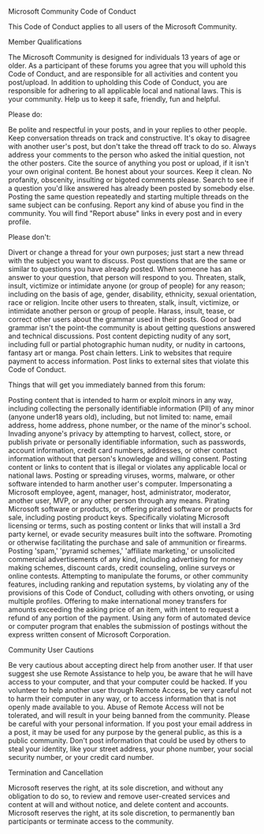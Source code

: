 Microsoft Community Code of Conduct

This Code of Conduct applies to all users of the Microsoft Community.

Member Qualifications

The Microsoft Community is designed for individuals 13 years of age or older.
As a participant of these forums you agree that you will uphold this Code of Conduct, and are responsible for all activities and content you post/upload.
In addition to upholding this Code of Conduct, you are responsible for adhering to all applicable local and national laws.
This is your community. Help us to keep it safe, friendly, fun and helpful.


Please do:

Be polite and respectful in your posts, and in your replies to other people.
Keep conversation threads on track and constructive. It's okay to disagree with another user's post, but don't take the thread off track to do so. Always address your comments to the person who asked the initial question, not the other posters.
Cite the source of anything you post or upload, if it isn't your own original content. Be honest about your sources.
Keep it clean. No profanity, obscenity, insulting or bigoted comments please.
Search to see if a question you'd like answered has already been posted by somebody else. Posting the same question repeatedly and starting multiple threads on the same subject can be confusing.
Report any kind of abuse you find in the community. You will find "Report abuse" links in every post and in every profile.

Please don't:

Divert or change a thread for your own purposes; just start a new thread with the subject you want to discuss.
Post questions that are the same or similar to questions you have already posted. When someone has an answer to your question, that person will respond to you.
Threaten, stalk, insult, victimize or intimidate anyone (or group of people) for any reason; including on the basis of age, gender, disability, ethnicity, sexual orientation, race or religion.
Incite other users to threaten, stalk, insult, victimize, or intimidate another person or group of people.
Harass, insult, tease, or correct other users about the grammar used in their posts. Good or bad grammar isn't the point-the community is about getting questions answered and technical discussions.
Post content depicting nudity of any sort, including full or partial photographic human nudity, or nudity in cartoons, fantasy art or manga.
Post chain letters.
Link to websites that require payment to access information.
Post links to external sites that violate this Code of Conduct.

Things that will get you immediately banned from this forum:

Posting content that is intended to harm or exploit minors in any way, including collecting the personally identifiable information (PII) of any minor (anyone under18 years old), including, but not limited to: name, email address, home address, phone number, or the name of the minor's school.
Invading anyone's privacy by attempting to harvest, collect, store, or publish private or personally identifiable information, such as passwords, account information, credit card numbers, addresses, or other contact information without that person's knowledge and willing consent.
Posting content or links to content that is illegal or violates any applicable local or national laws.
Posting or spreading viruses, worms, malware, or other software intended to harm another user's computer.
Impersonating a Microsoft employee, agent, manager, host, administrator, moderator, another user, MVP, or any other person through any means.
Pirating Microsoft software or products, or offering pirated software or products for sale, including posting product keys.
Specifically violating Microsoft licensing or terms, such as posting content or links that will install a 3rd party kernel, or evade security measures built into the software.
Promoting or otherwise facilitating the purchase and sale of ammunition or firearms.
Posting 'spam,' 'pyramid schemes,' 'affiliate marketing,' or unsolicited commercial advertisements of any kind, including advertising for money making schemes, discount cards, credit counseling, online surveys or online contests.
Attempting to manipulate the forums, or other community features, including ranking and reputation systems, by violating any of the provisions of this Code of Conduct, colluding with others onvoting, or using multiple profiles.
Offering to make international money transfers for amounts exceeding the asking price of an item, with intent to request a refund of any portion of the payment.
Using any form of automated device or computer program that enables the submission of postings without the express written consent of Microsoft Corporation.

Community User Cautions

Be very cautious about accepting direct help from another user. If that user suggest she use Remote Assistance to help you, be aware that he will have access to your computer, and that your computer could be hacked.
If you volunteer to help another user through Remote Access, be very careful not to harm their computer in any way, or to access information that is not openly made available to you. Abuse of Remote Access will not be tolerated, and will result in your being banned from the community.
Please be careful with your personal information. If you post your email address in a post, it may be used for any purpose by the general public, as this is a public community.
Don't post information that could be used by others to steal your identity, like your street address, your phone number, your social security number, or your credit card number.

Termination and Cancellation

Microsoft reserves the right, at its sole discretion, and without any obligation to do so, to review and remove user-created services and content at will and without notice, and delete content and accounts. Microsoft reserves the right, at its sole discretion, to permanently ban participants or terminate access to the community.
